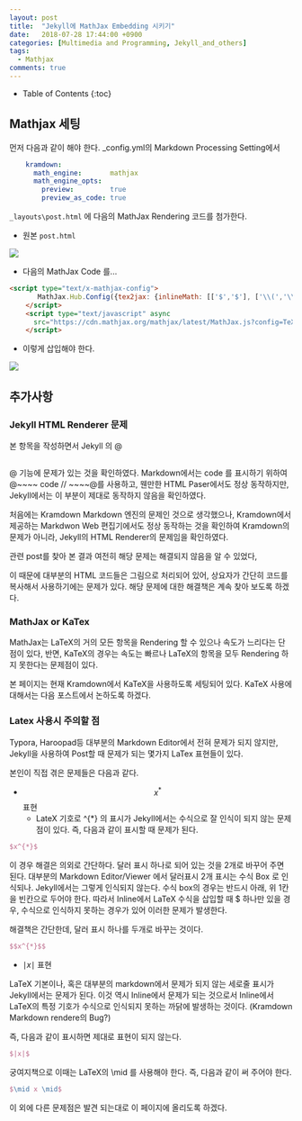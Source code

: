 ```yaml
---
layout: post
title:  "Jekyll에 MathJax Embedding 시키기"
date:   2018-07-28 17:44:00 +0900
categories: [Multimedia and Programming, Jekyll_and_others]
tags:
  - Mathjax
comments: true
---
```


* Table of Contents
{:toc}


## Mathjax 세팅

먼저 다음과 같이 해야 한다. \_config.yml의 Markdown Processing Setting에서
~~~~ yml
    kramdown:
      math_engine:       mathjax
      math_engine_opts:
        preview:         true
        preview_as_code: true
~~~~


`_layouts\post.html` 에 다음의 MathJax Rendering 코드를 첨가한다.

- 원본 `post.html`

![](http://jnwhome.iptime.org/redmine/attachments/download/807/picture839-1.png)

- 다음의 MathJax Code 를...

~~~~ html  
<script type="text/x-mathjax-config">
       MathJax.Hub.Config({tex2jax: {inlineMath: [['$','$'], ['\\(','\\)']]}});
    </script>
    <script type="text/javascript" async
      src="https://cdn.mathjax.org/mathjax/latest/MathJax.js?config=TeX-MML-AM_CHTML">
    </script>
~~~~

- 이렇게 삽입해야 한다.

![](http://jnwhome.iptime.org/redmine/attachments/download/808/picture632-1.png)

## 추가사항
### Jekyll HTML Renderer 문제
본 항목을 작성하면서 Jekyll 의 @<pre></pre>@ 기능에 문제가 있는 것을 확인하였다.
Markdown에서는 code 를 표시하기 위하여 @~~~~ code // ~~~~@를 사용하고, 웬만한 HTML Paser에서도 정상 동작하지만, Jekyll에서는 이 부분이 제대로 동작하지 않음을 확인하였다.

처음에는 Kramdown Markdown 엔진의 문제인 것으로 생각했으나, Kramdown에서 제공하는 Markdwon Web 편집기에서도 정상 동작하는 것을 확인하여 Kramdown의 문제가 아니라, Jekyll의 HTML Renderer의 문제임을 확인하였다.

관련 post를 찾아 본 결과 여전히 해당 문제는 해결되지 않음을 알 수 있었다,

이 때문에 대부분의 HTML 코드들은 그림으로 처리되어 있어, 상요자가 간단히 코드를 복사해서 사용하기에는 문제가 있다. 해당 문제에 대한 해결책은 계속 찾아 보도록 하겠다.

### MathJax or KaTex

MathJax는 LaTeX의 거의 모든 항목을 Rendering 할 수 있으나 속도가 느리다는 단점이 있다, 반면, KaTeX의 경우는 속도는 빠르나 LaTeX의 항목을 모두 Rendering 하지 못한다는 문제점이 있다.

본 페이지는 현재 Kramdown에서 KaTeX을 사용하도록 세팅되어 있다.
KaTeX 사용에 대해서는 다음 포스트에서 논하도록 하겠다.

### Latex 사용시 주의할 점

Typora, Haroopad등 대부분의 Markdown Editor에서 전혀 문제가 되지 않지만, Jekyll을 사용하여 Post할 때 문제가 되는 몇가지 LaTex 표현들이 있다.

본인이 직접 겪은 문제들은 다음과 같다.

* $$x^{*}$$ 표현
   - LateX 기호로 ^{*} 의 표시가 Jekyll에서는 수식으로 잘 인식이 되지 않는 문제점이 있다. 즉, 다음과 같이 표시할 때 문제가 된다.

~~~latex
$x^{*}$
~~~

이 경우 해결은 의외로 간단하다. 달러 표시 하나로 되어 있는 것을 2개로 바꾸어 주면 된다.
대부분의 Markdown Editor/Viewer 에서 달러표시 2개 표시는 수식 Box 로 인식되나. Jekyll에서는 그렇게 인식되지 않는다. 수식 box의 경우는 반드시 아래, 위 1칸을 빈칸으로 두어야 한다. 따라서 Inline에서 LaTeX 수식을 삽입할 때 $ 하나만 있을 경우, 수식으로 인식하지 못하는 경우가 있어 이러한 문제가 발생한다.

해결책은 간단한데, 달러 표시 하나를 두개로 바꾸는 것이다.

~~~latex
$$x^{*}$$
~~~

* $\mid x \mid$ 표현

LaTeX 기본이나, 혹은 대부분의 markdown에서 문제가 되지 않는 세로줄 표시가 Jekyll에서는 문제가 된다. 이것 역시 Inline에서 문제가 되는 것으로서 Inline에서 LaTeX의 특정 기호가 수식으로 인식되지 못하는 까닭에 발생하는 것이다. (Kramdown Markdown rendere의 Bug?) 

즉, 다음과 같이 표시하면 제대로 표현이 되지 않는다.

~~~latex
$|x|$
~~~

궁여지책으로 이때는 LaTeX의 \mid 를 사용해야 한다. 즉, 다음과 같이 써 주어야 한다.

~~~latex
$\mid x \mid$
~~~

이 외에 다른 문제점은 발견 되는대로 이 페이지에 올리도록 하겠다.
